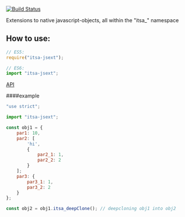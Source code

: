 [![Build Status](https://travis-ci.org/ItsAsbreuk/itsa-jsext.svg?branch=master)](https://travis-ci.org/ItsAsbreuk/itsa-jsext)

Extensions to native javascript-objects, all within the "itsa_" namespace

## How to use:

```js
// ES5:
require("itsa-jsext");

// ES6:
import "itsa-jsext";
```

[API](http://projects.itsasbreuk.nl/modules/itsa-jsext/api/)

####example
```js
"use strict";

import "itsa-jsext";

const obj1 = {
    par1: 10,
    par2: [
        'hi',
        {
            par2_1: 1,
            par2_2: 2
        }
    ];
    par3: {
        par3_1: 1,
        par3_2: 2
    }
};

const obj2 = obj1.itsa_deepClone(); // deepcloning obj1 into obj2
```